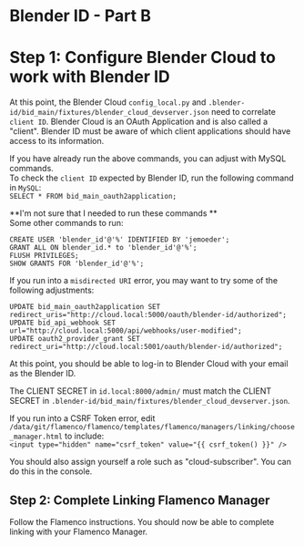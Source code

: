 # Blender ID - Part B


# Step 1: Configure Blender Cloud to work with Blender ID

At this point, the Blender Cloud `config_local.py` and `.blender-id/bid_main/fixtures/blender_cloud_devserver.json` need to correlate `client ID`.
Blender Cloud is an OAuth Application and is also called a "client". Blender ID must be aware of which client applications should have access to its information.    

If you have already run the above commands, you can adjust with MySQL commands.    
To check the `client ID` expected by Blender ID, run the following command in `MySQL`:    
`SELECT * FROM bid_main_oauth2application;`    

**I'm not sure that I needed to run these commands **    
Some other commands to run:    
```
CREATE USER 'blender_id'@'%' IDENTIFIED BY 'jemoeder';
GRANT ALL ON blender_id.* to 'blender_id'@'%';
FLUSH PRIVILEGES;
SHOW GRANTS FOR 'blender_id'@'%';
```
If you run into a `misdirected URI` error, you may want to try some of the following adjustments:
```
UPDATE bid_main_oauth2application SET redirect_uris="http://cloud.local:5000/oauth/blender-id/authorized";
UPDATE bid_api_webhook SET url="http://cloud.local:5000/api/webhooks/user-modified";
UPDATE oauth2_provider_grant SET redirect_uri="http://cloud.local:5001/oauth/blender-id/authorized";
```

At this point, you should be able to log-in to Blender Cloud with your email as the Blender ID.

The CLIENT SECRET in `id.local:8000/admin/` must match the CLIENT SECRET in `.blender-id/bid_main/fixtures/blender_cloud_devserver.json`.

If you run into a CSRF Token error, edit `/data/git/flamenco/flamenco/templates/flamenco/managers/linking/choose_manager.html` to include:    
`<input type="hidden" name="csrf_token" value="{{ csrf_token() }}" />`

You should also assign yourself a role such as "cloud-subscriber". You can do this in the console.

## Step 2: Complete Linking Flamenco Manager

Follow the Flamenco instructions. You should now be able to complete linking with your Flamenco Manager.


